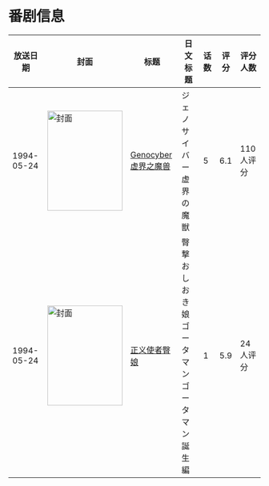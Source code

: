 # 番剧信息

|放送日期|封面|标题|日文标题|话数|评分|评分人数|
|---|---|---|---|---|---|---|
|1994-05-24|<img src="https://lain.bgm.tv/pic/cover/c/1e/60/36787_P2u2p.jpg" alt="封面" style="width:150px;height:200px;object-fit:cover;">|[Genocyber 虚界之魔兽](https://bangumi.tv/subject/36787)|ジェノサイバー 虚界の魔獣|5|6.1|110人评分|
|1994-05-24|<img src="https://lain.bgm.tv/pic/cover/c/c4/db/112651_Nut0R.jpg" alt="封面" style="width:150px;height:200px;object-fit:cover;">|[正义使者臀娘](https://bangumi.tv/subject/112651)|臀撃おしおき娘 ゴータマン ゴータマン誕生編|1|5.9|24人评分|
